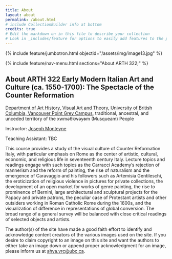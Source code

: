 ```yaml
---
title: About
layout: about
permalink: /about.html
# include CollectionBuilder info at bottom
credits: true
# Edit the markdown on in this file to describe your collection
# Look in _includes/feature for options to easily add features to the page
---
```


{% include feature/jumbotron.html objectid="/assets/img/image13.jpg" %}

{% include feature/nav-menu.html sections="About ARTH 322;" %}

## About ARTH 322 Early Modern Italian Art and Culture (ca. 1550-1700): The Spectacle of the Counter Reformation

<a href="https://ahva.ubc.ca/">Department of Art History, Visual Art and Theory, University of British Columbia, Vancouver Point Grey Campus</a>, traditional, ancestral, and unceded territory of the xwməθkwəy̓əm (Musqueam) People

Instructor: <a href="https://ahva.ubc.ca/profile/joseph-monteyne/">Joseph Monteyne</a>

Teaching Assistant: TBC

This course provides a study of the visual culture of Counter Reformation Italy, with particular emphasis on Rome as the center of artistic, cultural, economic, and religious life in seventeenth century Italy.
Lecture topics and readings engage with such topics as the Carracci Academy’s rejection of mannerism and the reform of painting, the rise of naturalism and the emergence of Caravaggio and his followers such as Artemisia Gentileschi, the eroticization of religious violence in pictures for private collections, the development of an open market for works of genre painting, the rise to prominence of Bernini, large architectural and sculptural projects for the
Papacy and private patrons, the peculiar case of Protestant artists and other outsiders working in Roman Catholic Rome during the 1600s, and the visualization of difference in representations of global conversion.
The broad range of a general survey will be balanced with close critical readings of selected objects and artists.

The author(s) of the site have made a good faith effort to identify and acknowledge content creators of the various images used on the site. If you desire to claim copyright to an image on this site and want the authors to either take an image down or append proper acknowledgment for an image, please inform us at ahva.vrc@ubc.ca.
